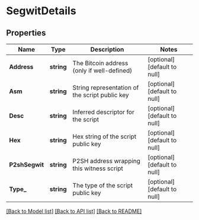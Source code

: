 # SegwitDetails

## Properties
Name | Type | Description | Notes
------------ | ------------- | ------------- | -------------
**Address** | **string** | The Bitcoin address (only if well-defined) | [optional] [default to null]
**Asm** | **string** | String representation of the script public key | [optional] [default to null]
**Desc** | **string** | Inferred descriptor for the script | [optional] [default to null]
**Hex** | **string** | Hex string of the script public key | [optional] [default to null]
**P2shSegwit** | **string** | P2SH address wrapping this witness script | [optional] [default to null]
**Type_** | **string** | The type of the script public key | [optional] [default to null]

[[Back to Model list]](../README.md#documentation-for-models) [[Back to API list]](../README.md#documentation-for-api-endpoints) [[Back to README]](../README.md)

